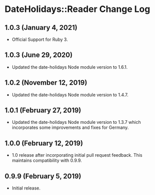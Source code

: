 
# DateHolidays::Reader Change Log

## 1.0.3 (January 4, 2021)

* Official Support for Ruby 3.

## 1.0.3 (June 29, 2020)

* Updated the date-holidays Node module version to 1.6.1.

## 1.0.2 (November 12, 2019)

* Updated the date-holidays Node module version to 1.4.7.

## 1.0.1 (February 27, 2019)

* Updated the date-holidays Node module version to 1.3.7 which incorporates some improvements and fixes for Germany.

## 1.0.0 (February 12, 2019)

* 1.0 release after incorporating initial pull request feedback. This maintains compatibility with 0.9.9.

## 0.9.9 (February 5, 2019)

* Initial release.
